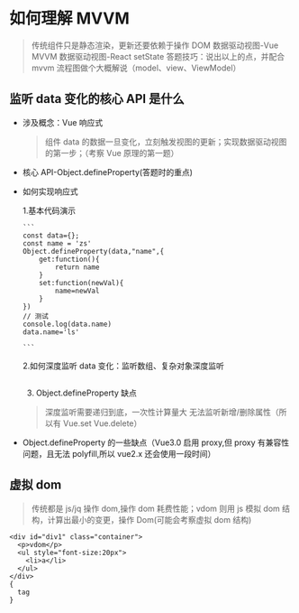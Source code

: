 # 如何理解 MVVM

> 传统组件只是静态渲染，更新还要依赖于操作 DOM
> 数据驱动视图-Vue MVVM
> 数据驱动视图-React setState
> 答题技巧：说出以上的点，并配合 mvvm 流程图做个大概解说（model、view、ViewModel）

## 监听 data 变化的核心 API 是什么

- 涉及概念：Vue 响应式

  > 组件 data 的数据一旦变化，立刻触发视图的更新；实现数据驱动视图的第一步；（考察 Vue 原理的第一题）

- 核心 API-Object.defineProperty(答题时的重点)
- 如何实现响应式

  1.基本代码演示

      ```
      const data={};
      const name = 'zs'
      Object.defineProperty(data,"name",{
          get:function(){
              return name
          }
          set:function(newVal){
              name=newVal
          }
      })
      // 测试
      console.log(data.name)
      data.name='ls'

      ```

  2.如何深度监听 data 变化：监听数组、复杂对象深度监听

  ```

  ```

  3. Object.defineProperty 缺点

  > 深度监听需要递归到底，一次性计算量大
  > 无法监听新增/删除属性（所以有 Vue.set Vue.delete）

- Object.defineProperty 的一些缺点（Vue3.0 启用 proxy,但 proxy 有兼容性问题，且无法 polyfill,所以 vue2.x 还会使用一段时间）

## 虚拟 dom

> 传统都是 js/jq 操作 dom,操作 dom 耗费性能；vdom 则用 js 模拟 dom 结构，计算出最小的变更，操作 Dom(可能会考察虚拟 dom 结构)

```
<div id="div1" class="container">
  <p>vdom</p>
  <ul style="font-size:20px">
    <li>a</li>
  </ul>
</div>
{
  tag
}
```

<!-- # 问题

## 描述组件渲染和更新的过程

## 双向数据绑定 v-model 的实现原理

-->
